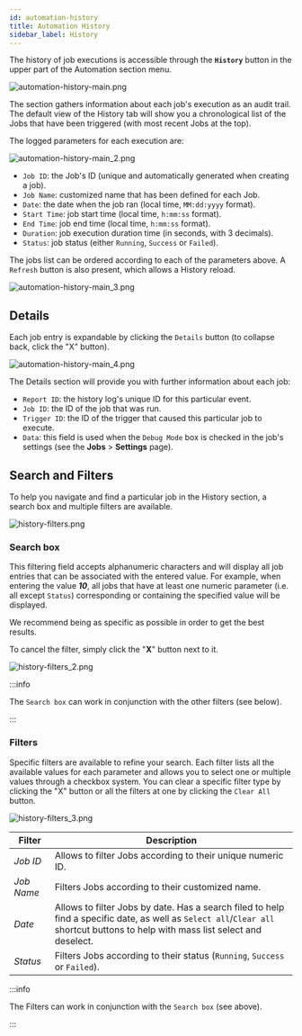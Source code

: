 ```yaml
---
id: automation-history
title: Automation History
sidebar_label: History
---
```


The history of job executions is accessible through the **`History`** button in the upper part of the Automation section menu.

<img src="/img/automation-history-main.png" alt="automation-history-main.png"></img>

The section gathers information about each job's execution as an audit trail. The default view of the History tab will show you a chronological list of the Jobs that have been triggered (with most recent Jobs at the top).

The logged parameters for each execution are:

<img src="/img/automation-history-main_2.png" alt="automation-history-main_2.png"></img>

* `Job ID`: the Job's ID (unique and automatically generated when creating a job).
* `Job Name`: customized name that has been defined for each Job.
* `Date`: the date when the job ran (local time, `MM:dd:yyyy` format).
* `Start Time`: job start time (local time, `h:mm:ss` format).
* `End Time`: job end time (local time, `h:mm:ss` format).
* `Duration`: job execution duration time (in seconds, with 3 decimals).
* `Status`: job status (either `Running`, `Success` or `Failed`).

The jobs list can be ordered according to each of the parameters above. A `Refresh` button is also present, which allows a History reload.

<img src="/img/automation-history-main_3.png" alt="automation-history-main_3.png"></img>

## Details

Each job entry is expandable by clicking the `Details` button (to collapse back, click the "X" button).

<img src="/img/automation-history-main_4.png" alt="automation-history-main_4.png"></img>

The Details section will provide you with further information about each job:

* `Report ID`: the history log's unique ID for this particular event.
* `Job ID`: the ID of the job that was run.
* `Trigger ID`: the ID of the trigger that caused this particular job to execute.
* `Data`: this field is used when the `Debug Mode` box is checked in the job's settings (see the **Jobs** > **Settings** page).

## Search and Filters

To help you navigate and find a particular job in the History section, a search box and multiple filters are available.

<img src="/img/history-filters.png" alt="history-filters.png"></img>

### Search box

This filtering field accepts alphanumeric characters and will display all job entries that can be associated with the entered value. For example, when entering the value <strong><em>10</em></strong>, all jobs that have at least one numeric parameter (i.e. all except `Status`) corresponding or containing the specified value will be displayed.

We recommend being as specific as possible in order to get the best results.

To cancel the filter, simply click the "**X**" button next to it.

<img src="/img/history-filters_2.png" alt="history-filters_2.png"></img>

:::info

The `Search box` can work in conjunction with the other filters (see below).

:::

### Filters

Specific filters are available to refine your search. Each filter lists all the available values for each parameter and allows you to select one or multiple values through a checkbox system. You can clear a specific filter type by clicking the "X" button or all the filters at one by clicking the `Clear All` button.

<img src="/img/history-filters_3.png" alt="history-filters_3.png"></img>

| Filter | Description|
| ------ | ----- |
| *Job ID* | Allows to filter Jobs according to their unique numeric ID. |
| *Job Name* | Filters Jobs according to their customized name. |
| *Date* | Allows to filter Jobs by date. Has a search filed to help find a specific date, as well as `Select all`/`Clear all` shortcut buttons to help with mass list select and deselect. |
| *Status* | Filters Jobs according to their status (`Running`, `Success` or `Failed`). |

:::info

The Filters can work in conjunction with the `Search box` (see above).

:::